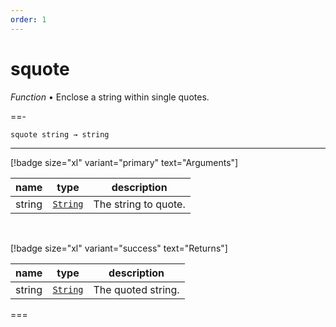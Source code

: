 ```yaml
---
order: 1
---
```

# squote

_Function_ &bull; Enclose a string within single quotes.


==- <pre><code>squote string &rarr; string</code></pre>
<hr>

[!badge size="xl" variant="primary" text="Arguments"]

| name | type | description |
|------|------|-------------|
|string|[`String`][String]|The string to quote.|

<br>

[!badge size="xl" variant="success" text="Returns"]

| name | type | description |
|------|------|-------------|
|string|[`String`][String]|The quoted string.|



===




[String]: https://developer.mozilla.org/en-US/docs/Web/JavaScript/Reference/Global_Objects/String